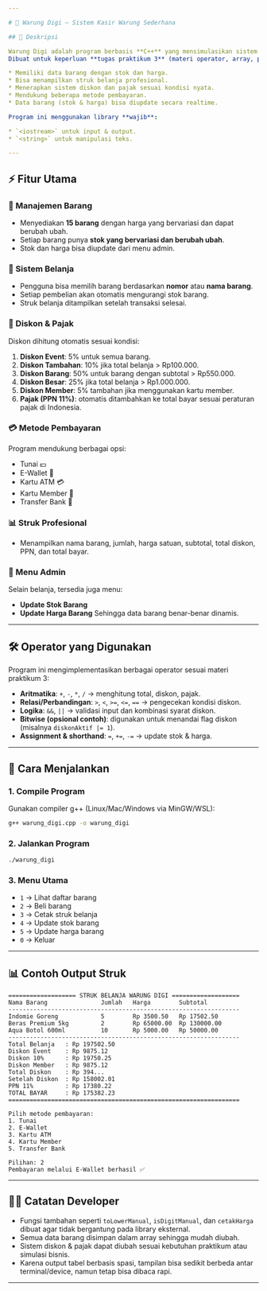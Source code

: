 ```yaml
---

# 🏪 Warung Digi – Sistem Kasir Warung Sederhana

## 📖 Deskripsi

Warung Digi adalah program berbasis **C++** yang mensimulasikan sistem kasir di sebuah warung/minimarket sederhana.
Dibuat untuk keperluan **tugas praktikum 3** (materi operator, array, perulangan, percabangan), program ini dirancang agar:

* Memiliki data barang dengan stok dan harga.
* Bisa menampilkan struk belanja profesional.
* Menerapkan sistem diskon dan pajak sesuai kondisi nyata.
* Mendukung beberapa metode pembayaran.
* Data barang (stok & harga) bisa diupdate secara realtime.

Program ini menggunakan library **wajib**:

* `<iostream>` untuk input & output.
* `<string>` untuk manipulasi teks.

---
```


## ⚡ Fitur Utama

### 🎁 Manajemen Barang

* Menyediakan **15 barang** dengan harga yang bervariasi dan dapat berubah ubah.
* Setiap barang punya **stok yang bervariasi dan berubah ubah**.
* Stok dan harga bisa diupdate dari menu admin.

### 🛒 Sistem Belanja

* Pengguna bisa memilih barang berdasarkan **nomor** atau **nama barang**.
* Setiap pembelian akan otomatis mengurangi stok barang.
* Struk belanja ditampilkan setelah transaksi selesai.

### 💸 Diskon & Pajak

Diskon dihitung otomatis sesuai kondisi:

1. **Diskon Event**: 5% untuk semua barang.
2. **Diskon Tambahan**: 10% jika total belanja > Rp100.000.
3. **Diskon Barang**: 50% untuk barang dengan subtotal > Rp550.000.
4. **Diskon Besar**: 25% jika total belanja > Rp1.000.000.
5. **Diskon Member**: 5% tambahan jika menggunakan kartu member.
6. **Pajak (PPN 11%)**: otomatis ditambahkan ke total bayar sesuai peraturan pajak di Indonesia.

### 💳 Metode Pembayaran

Program mendukung berbagai opsi:

* Tunai 💵
* E-Wallet 📱
* Kartu ATM 💳
* Kartu Member 🎫
* Transfer Bank 🏦

### 📊 Struk Profesional

* Menampilkan nama barang, jumlah, harga satuan, subtotal, total diskon, PPN, dan total bayar.

### 🔧 Menu Admin

Selain belanja, tersedia juga menu:

* **Update Stok Barang**
* **Update Harga Barang**
  Sehingga data barang benar-benar dinamis.

---

## 🛠️ Operator yang Digunakan

Program ini mengimplementasikan berbagai operator sesuai materi praktikum 3:

* **Aritmatika**: `+`, `-`, `*`, `/` → menghitung total, diskon, pajak.
* **Relasi/Perbandingan**: `>`, `<`, `>=`, `<=`, `==` → pengecekan kondisi diskon.
* **Logika**: `&&`, `||` → validasi input dan kombinasi syarat diskon.
* **Bitwise (opsional contoh)**: digunakan untuk menandai flag diskon (misalnya `diskonAktif |= 1`).
* **Assignment & shorthand**: `=`, `+=`, `-=` → update stok & harga.

---

## 🚀 Cara Menjalankan

### 1. Compile Program

Gunakan compiler g++ (Linux/Mac/Windows via MinGW/WSL):

```bash
g++ warung_digi.cpp -o warung_digi
```

### 2. Jalankan Program

```bash
./warung_digi
```

### 3. Menu Utama

* `1` → Lihat daftar barang
* `2` → Beli barang
* `3` → Cetak struk belanja
* `4` → Update stok barang
* `5` → Update harga barang
* `0` → Keluar

---

## 📊 Contoh Output Struk

```
=================== STRUK BELANJA WARUNG DIGI ===================
Nama Barang               Jumlah   Harga        Subtotal
-----------------------------------------------------------------
Indomie Goreng            5        Rp 3500.50   Rp 17502.50
Beras Premium 5kg         2        Rp 65000.00  Rp 130000.00
Aqua Botol 600ml          10       Rp 5000.00   Rp 50000.00
-----------------------------------------------------------------
Total Belanja   : Rp 197502.50
Diskon Event    : Rp 9875.12
Diskon 10%      : Rp 19750.25
Diskon Member   : Rp 9875.12
Total Diskon    : Rp 394... 
Setelah Diskon  : Rp 158002.01
PPN 11%         : Rp 17380.22
TOTAL BAYAR     : Rp 175382.23
=================================================================

Pilih metode pembayaran:
1. Tunai
2. E-Wallet
3. Kartu ATM
4. Kartu Member
5. Transfer Bank

Pilihan: 2
Pembayaran melalui E-Wallet berhasil ✅
```

---

## 👨‍💻 Catatan Developer


* Fungsi tambahan seperti `toLowerManual`, `isDigitManual`, dan `cetakHarga` dibuat agar tidak bergantung pada library eksternal.
* Semua data barang disimpan dalam array sehingga mudah diubah.
* Sistem diskon & pajak dapat diubah sesuai kebutuhan praktikum atau simulasi bisnis.
* Karena output tabel berbasis spasi, tampilan bisa sedikit berbeda antar terminal/device, namun tetap bisa dibaca rapi.

---
